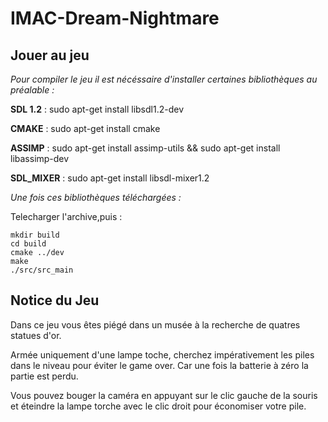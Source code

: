 # IMAC-Dream-Nightmare

## Jouer au jeu 

_Pour compiler le jeu il est nécéssaire d'installer certaines bibliothèques au préalable :_ 

**SDL 1.2** : sudo apt-get install libsdl1.2-dev

**CMAKE** : sudo apt-get install cmake

**ASSIMP** : sudo apt-get install assimp-utils && sudo apt-get install libassimp-dev

**SDL_MIXER** : sudo apt-get install libsdl-mixer1.2

_Une fois ces bibliothèques téléchargées :_

Telecharger l'archive,puis :

```
mkdir build
cd build
cmake ../dev
make
./src/src_main
```
## Notice du Jeu

Dans ce jeu vous êtes piégé dans un musée à la recherche de quatres statues d'or.

Armée uniquement d'une lampe toche, cherchez impérativement les piles dans le niveau pour éviter le game over. Car une fois la batterie à zéro la partie est perdu. 

Vous pouvez bouger la caméra en appuyant sur le clic gauche de la souris et éteindre la lampe torche avec le clic droit pour économiser votre pile.





